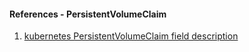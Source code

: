 #### References - PersistentVolumeClaim

1. [kubernetes PersistentVolumeClaim field description](https://kubernetes.io/docs/reference/generated/kubernetes-api/v1.21/#persistentvolumeclaim-v1-core)
